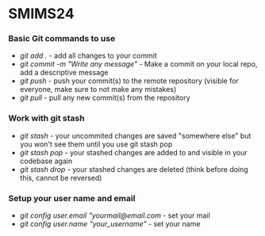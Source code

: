 # SMIMS24

### Basic Git commands to use
<ul>
  <li><i>git add .</i> - add all changes to your commit</li>
  <li><i>git commit -m "Write any message"</i> - Make a commit on your local repo, add a descriptive message</li>
  <li><i>git push</i> - push your commit(s) to the remote repository (visible for everyone, make sure to not make any mistakes)</li>
  <li><i>git pull</i> - pull any new commit(s) from the repository</li>
</ul>

### Work with git stash
<ul>
  <li><i>git stash</i> - your uncommited changes are saved "somewhere else" but you won't see them until you use git stash pop</li>
  <li><i>git stash pop</i> - your stashed changes are added to and visible in your codebase again</li>
  <li><i>git stash drop</i> - your stashed changes are deleted (think before doing this, cannot be reversed)</li>
</ul>

### Setup your user name and email
<ul>
  <li><i>git config user.email "yourmail@email.com</i> - set your mail</li>
  <li><i>git config user.name "your_username"</i> - set your name</li>
</ul>

